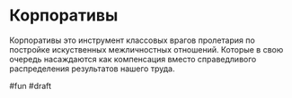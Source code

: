 # Корпоративы

Корпоративы это инструмент классовых врагов пролетария по постройке искуственных межличностных отношений. Которые в свою очередь насаждаются как компенсация вместо справедливого распределения результатов нашего труда.

#fun
#draft